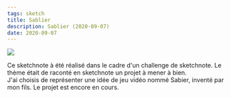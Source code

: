 ```yaml
---
tags: sketch
title: Sablier
description: Sablier (2020-09-07)
date: 2020-09-07
---
```


![](28_Sablier_2020-09-07.jpeg) 

<p>
    Ce sketchnote à été réalisé dans le cadre d'un challenge de sketchnote. 
    Le thème était de raconté en sketchnote un projet à mener à bien.<br>
    J'ai choisis de représenter une idée de jeu vidéo nommé Sabier, inventé par mon fils.
    Le projet est encore en cours.
</p>
